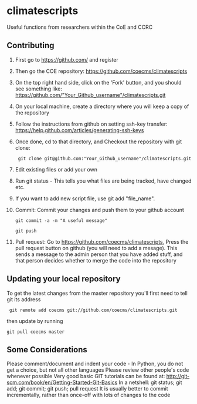 climatescripts
==============

Useful functions from researchers within the CoE and CCRC

Contributing
------------

1. First go to https://github.com/ and register
2. Then go the COE repository: https://github.com/coecms/climatescripts
3. On the top right hand side, click on the 'Fork' button, and you should see something like:
https://github.com/"Your_Github_username"/climatescripts.git
4. On your local machine, create a directory where you will keep a copy of the repository
5. Follow the instructions from github on setting ssh-key transfer:
https://help.github.com/articles/generating-ssh-keys
6. Once done, cd to that directory, and Checkout the repository with git clone:

        git clone git@github.com:"Your_Github_username"/climatescripts.git

7. Edit existing files or add your own
8. Run git status - This tells you what files are being tracked, have changed etc.
9. If you want to add new script file, use git add "file_name".
9.  Commit: Commit your changes and push them to your github account
 
        git commit -a -m "A useful message"
    
        git push

6. Pull request: Go to  https://github.com/coecms/climatescripts, Press the pull request button on github (you will need to add a mesage). This sends a message to the admin person that you have added stuff, and that person decides whether to merge the code into the repository

Updating your local repository
------------------------------

To get the latest changes from the master repository you'll first need to tell git its address

     git remote add coecms git://github.com/coecms/climatescripts.git

then update by running 

    git pull coecms master

Some Considerations
-------------------

Please comment/document and indent your code - In Python, you do not get a choice, but not all other languages
Please review other people's code whenever possible
Very good basic GIT tutorials can be found at: http://git-scm.com/book/en/Getting-Started-Git-Basics
In a netshell: git status; git add; git commit; git push; pull request
It is usually better to commit incrementally, rather than once-off with lots of changes to the code 
